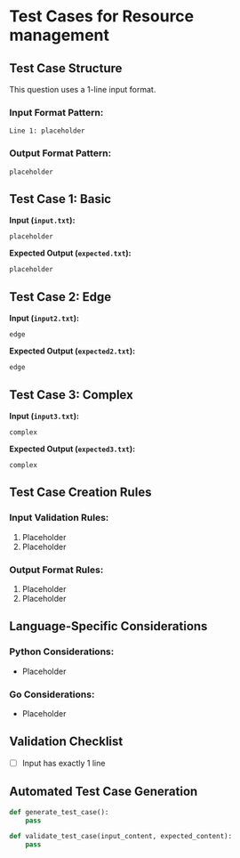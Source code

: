 # Test Cases for Resource management

## Test Case Structure
This question uses a 1-line input format.

### Input Format Pattern:
```
Line 1: placeholder
```

### Output Format Pattern:
```
placeholder
```

## Test Case 1: Basic
**Input (`input.txt`):**
```
placeholder
```
**Expected Output (`expected.txt`):**
```
placeholder
```

## Test Case 2: Edge
**Input (`input2.txt`):**
```
edge
```
**Expected Output (`expected2.txt`):**
```
edge
```

## Test Case 3: Complex
**Input (`input3.txt`):**
```
complex
```
**Expected Output (`expected3.txt`):**
```
complex
```

## Test Case Creation Rules
### Input Validation Rules:
1. Placeholder
2. Placeholder

### Output Format Rules:
1. Placeholder
2. Placeholder

## Language-Specific Considerations
### Python Considerations:
- Placeholder

### Go Considerations:
- Placeholder

## Validation Checklist
- [ ] Input has exactly 1 line

## Automated Test Case Generation
```python
def generate_test_case():
    pass

def validate_test_case(input_content, expected_content):
    pass
```
